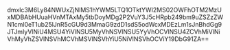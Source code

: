 dmxlc3M6Ly84NWUxZjNlMS1hYWM5LTQ1OTktYWI2MS02OWFhOTM2MzUxMDBAbHUuaHVnMTAxMy5tbDoyMDg2P2VuY3J5cHRpb249bm9uZSZzZWN1cml0eT1ub25lJnR5cGU9d3MmaG9zdD1sdS5odWcxMDEzLm1sJnBhdGg9JTJmIyVlNiU4MSU4YiVlNSU5MyVhNSVlNSU5YyVhOCVlNSU4ZCVhMiVlNiVhMyVhZSVlNSVhMCVhMSVlNSVhYiU5NiVlNSVhOCViY19DbG91ZA==
